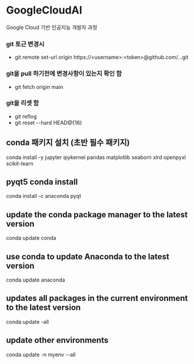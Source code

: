 # GoogleCloudAI
Google Cloud 기반 인공지능 개발자 과정

### git 토근 변경시
- git remote set-url origin https://\<username\>:\<token\>@github.com/...git

### git을 pull 하기전에 변경사항이 있는지 확인 함
- git fetch origin main

### git을 리셋 함
- git reflog
- git reset --hard HEAD@{16}

## conda 패키지 설치 (초반 필수 패키지)
conda install -y jupyter ipykernel pandas matplotlib seaborn xlrd openpyxl scikit-learn

## pyqt5 conda install
conda install -c anaconda pyqt

## update the conda package manager to the latest version
conda update conda
## use conda to update Anaconda to the latest version
conda update anaconda
## updates all packages in the current environment to the latest version
conda update -all
## update other environments
conda update -n myenv --all